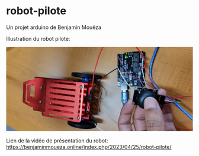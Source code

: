# robot-pilote

Un projet arduino de Benjamin Mouëza  

Illustration du robot pilote:  

![My Image](robot-pilote.jpg)  

Lien de la vidéo de présentation du robot: https://benjaminmoueza.online/index.php/2023/04/25/robot-pilote/  
